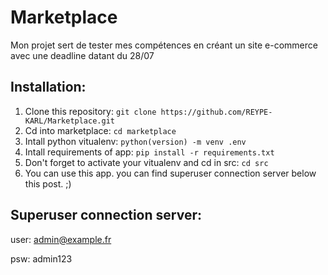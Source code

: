 # Marketplace
Mon projet sert de tester mes compétences en créant un site e-commerce avec une deadline datant du 28/07


## Installation:
1. Clone this repository: `git clone https://github.com/REYPE-KARL/Marketplace.git`
2. Cd into marketplace: `cd marketplace`
3. Intall python vitualenv: `python(version) -m venv .env`
4. Intall requirements of app: `pip install -r requirements.txt`
5. Don't forget to activate your vitualenv and cd in src: `cd src`
6. You can use this app. you can find superuser connection server below this post. ;)

## Superuser connection server:
user: admin@example.fr

psw: admin123
